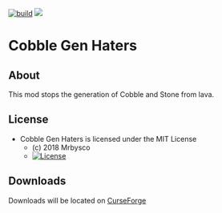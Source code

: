 [![build](https://github.com/Mrbysco/CobbleGenHaters/actions/workflows/build.yml/badge.svg)](https://github.com/Mrbysco/CobbleGenHaters/actions/workflows/build.yml) 
[![](http://cf.way2muchnoise.eu/versions/305797.svg)](https://www.curseforge.com/minecraft/mc-mods/cobble-gen-haters)

# Cobble Gen Haters #

## About ##
This mod stops the generation of Cobble and Stone from lava.

## License ##
* Cobble Gen Haters is licensed under the MIT License
  - (c) 2018 Mrbysco
  - [![License](https://img.shields.io/badge/License-MIT-red.svg?style=flat)](http://opensource.org/licenses/MIT)

## Downloads ##
Downloads will be located on [CurseForge](https://www.curseforge.com/minecraft/mc-mods/cobble-gen-haters)
